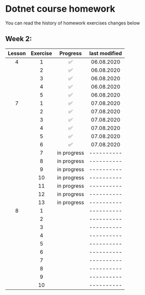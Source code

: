 # Dotnet course homework
You can read the history of homework exercises changes below 
## Week 2:

| Lesson | Exercise | Progress            | last modified |
| :----: | :------: | :-----------------: | :-----------: | 
|    4   |    1     | :white_check_mark:  | 06.08.2020    |
|        |    2     | :white_check_mark:  | 06.08.2020    |
|        |    3     | :white_check_mark:  | 06.08.2020    |
|        |    4     | :white_check_mark:  | 06.08.2020    |
|        |    5     | :white_check_mark:  | 06.08.2020    |
|    7   |    1     | :white_check_mark:  | 07.08.2020    |
|        |    2     | :white_check_mark:  | 07.08.2020    |
|        |    3     | :white_check_mark:  | 07.08.2020    |
|        |    4     | :white_check_mark:  | 07.08.2020    |
|        |    5     | :white_check_mark:  | 07.08.2020    |
|        |    6     | :white_check_mark:  | 07.08.2020    |
|        |    7     | in progress         | ----------    |
|        |    8     | in progress         | ----------    |
|        |    9     | in progress         | ----------    |
|        |    10    | in progress         | ----------    |
|        |    11    | in progress         | ----------    |
|        |    12    | in progress         | ----------    |
|        |    13    | in progress         | ----------    |
|    8   |    1     |                     | ----------    |
|        |    2     |                     | ----------    |
|        |    3     |                     | ----------    |
|        |    4     |                     | ----------    |
|        |    5     |                     | ----------    |
|        |    6     |                     | ----------    |
|        |    7     |                     | ----------    |
|        |    8     |                     | ----------    |
|        |    9     |                     | ----------    |
|        |    10    |                     | ----------    |
